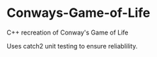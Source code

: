 # Conways-Game-of-Life
C++ recreation of Conway's Game of Life

Uses catch2 unit testing to ensure reliablility.
